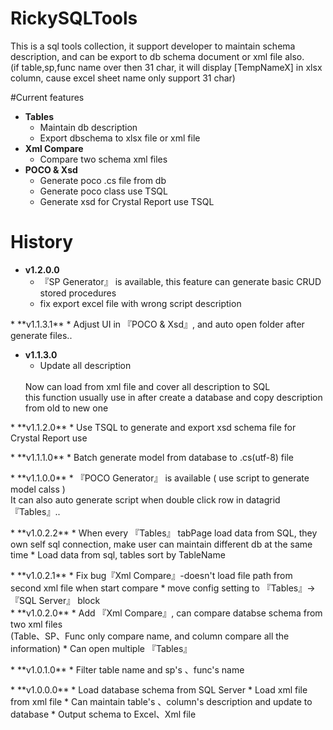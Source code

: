 # RickySQLTools
   
  <p>This is a sql tools collection, it support developer to maintain schema description, and can be export to db schema document or xml file also.<br/>
  (if table,sp,func name over then 31 char, it will display [TempNameX] in xlsx column, cause excel sheet name only support 31 char)</p>

#Current features
* **Tables**
   * Maintain db description
   * Export dbschema to xlsx file or xml file
* **Xml Compare**
   * Compare two schema xml files
* **POCO & Xsd**
   * Generate poco .cs file from db
   * Generate poco class use TSQL
   * Generate xsd for Crystal Report use TSQL

# History   

* **v1.2.0.0**
   * 『SP Generator』 is available, this feature can generate basic CRUD stored procedures
   * fix export excel file with wrong script description
<p>
* **v1.1.3.1**
   * Adjust UI in 『POCO & Xsd』, and auto open folder after generate files..

* **v1.1.3.0**
   * Update all description
    <br/>
         Now can load from xml file and cover all description to SQL <br/>
         this function usually use in after create a database and copy description from old to new one 
<p>
* **v1.1.2.0**
   * Use TSQL to generate and export xsd schema file for Crystal Report use   
<p>
* **v1.1.1.0**
   * Batch generate model from database to .cs(utf-8) file
<p>
* **v1.1.0.0**
   * 『POCO Generator』 is available ( use script to generate model calss )
          <br/>
          It can also auto generate script when double click row in datagrid 『Tables』..
<p>
* **v1.0.2.2**
   * When every 『Tables』 tabPage load data from SQL, they own self sql connection, make user can maintain different db at the same time
   * Load data from sql, tables sort by TableName
<p>
* **v1.0.2.1**
   * Fix bug『Xml Compare』-doesn't load file path from second xml file when start compare
   * move config setting to 『Tables』→『SQL Server』 block
<br/>  
* **v1.0.2.0**
   * Add 『Xml Compare』, can compare databse schema from two xml files 
         </br>(Table、SP、Func only compare name, and column compare all the information)
   * Can open multiple 『Tables』
<p>
* **v1.0.1.0**
   * Filter table name and sp's 、func's name
<p>
* **v1.0.0.0**
   * Load database schema from SQL Server
   * Load xml file from xml file
   * Can maintain table's 、column's description and update to database
   * Output schema to Excel、Xml file

  
